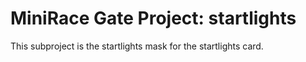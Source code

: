 # MiniRace Gate Project: startlights

This subproject is the startlights mask for the startlights card.
